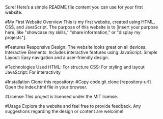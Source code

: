
Sure! Here’s a simple README file content you can use for your first website:

#My First Website
Overview
This is my first website, created using HTML, CSS, and JavaScript. The purpose of this website is to [insert your purpose here, like "showcase my skills," "share information," or "display my projects"].

#Features
Responsive Design: The website looks great on all devices.
Interactive Elements: Includes interactive features using JavaScript.
Simple Layout: Easy navigation and a user-friendly design.

#Technologies Used
HTML: For structure
CSS: For styling and layout
JavaScript: For interactivity

#Installation
Clone this repository:
#Copy code
git clone [repository-url]
Open the index.html file in your browser.

#License
This project is licensed under the MIT license.

#Usage
Explore the website and feel free to provide feedback. Any suggestions regarding the design or content are welcome!


